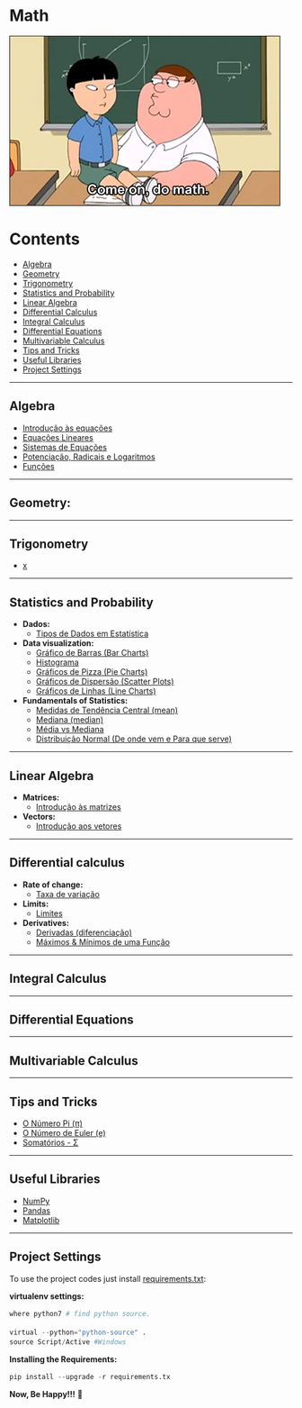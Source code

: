 # Math

![title](res/math-logo.gif)

# Contents

 - [Algebra](#algebra)
 - [Geometry](#geometry)
 - [Trigonometry](#trigonometry)
 - [Statistics and Probability](#statistics-probability)
 - [Linear Algebra](#linear-algebra)
 - [Differential Calculus](#differential-calculus)
 - [Integral Calculus](#integral-calculus)
 - [Differential Equations](#differential-equations)
 - [Multivariable Calculus](#multivariable-calculus)
 - [Tips and Tricks](#tips-tricks)
 - [Useful Libraries](#useful-libraries)
 - [Project Settings](#settings)

---

<div id="algebra"></div>

## Algebra

   - [Introdução às equações](modules/algebra/intro-to-equations)
   - [Equações Lineares](modules/algebra/linear-equations)
   - [Sistemas de Equações](modules/algebra/systems-of-equations)
   - [Potenciação, Radicais e Logaritmos](modules/algebra/exponentials-radicals-and-logarithms)
   - [Funções](modules/algebra/functions)

---

<div id="geometry"></div>

## Geometry:

---

<div id="trigonometry"></div>

## Trigonometry
   - [x](#)

---

<div id="statistics-probability"></div>

## Statistics and Probability

 - **Dados:**
   - [Tipos de Dados em Estatística](modules/statistics-and-probability/data-types-in-statistic.md)
 - **Data visualization:**
   - [Gráfico de Barras (Bar Charts)](modules/statistics-and-probability/bar-chart.md)
   - [Histograma](modules/statistics-and-probability/histogram.md)
   - [Gráficos de Pizza (Pie Charts)](modules/statistics-and-probability/pie-chart.md)
   - [Gráficos de Dispersão (Scatter Plots)](modules/statistics-and-probability/scatter-plots.md)
   - [Gráficos de Linhas (Line Charts)](modules/statistics-and-probability/line-charts.md)
 - **Fundamentals of Statistics:**
   - [Medidas de Tendência Central (mean)](modules/statistics-and-probability/mean.md)
   - [Mediana (median)](modules/statistics-and-probability/median.md)
   - [Média vs Mediana](modules/statistics-and-probability/mean-vs-median.md)
   - [Distribuição Normal (De onde vem e Para que serve)](modules/statistics-and-probability/normal-distribution.md)

---

<div id="linear-algebra"></div>

## Linear Algebra

 - **Matrices:**
   - [Introdução às matrizes](modules/linear-algebra/intro-to-matrices)
 - **Vectors:**
   - [Introdução aos vetores](modules/linear-algebra/intro-to-vectors)

---

<div id="differential-calculus"></div>

## Differential calculus

 - **Rate of change:**
   - [Taxa de variação](modules/differential-calculus/rate-of-change)
 - **Limits:**
   - [Limites](modules/differential-calculus/limits)
 - **Derivatives:**
   - [Derivadas (diferenciação)](modules/differential-calculus/derivatives)
   - [Máximos & Mínimos de uma Função](modules/differential-calculus/max-min-functions)

---

<div id="integral-calculus"></div>

## Integral Calculus

---

<div id="differential-equations"></div>

## Differential Equations

---

<div id="multivariable-calculus"></div>

## Multivariable Calculus

---

<div id="tips-tricks"></div>

## Tips and Tricks

 - [O Número Pi (π)](modules/tips-and-tricks/pi-number)
 - [O Número de Euler (e)](modules/tips-and-tricks/e-number)
 - [Somatórios - Σ](modules/tips-and-tricks/summation)

---

<div id="useful-libraries"></div>

## Useful Libraries

 - [NumPy](modules/useful-libraries/numpy)
 - [Pandas](modules/useful-libraries/pandas)
 - [Matplotlib](modules/useful-libraries/matplotlib)

---

<div id='settings'></div>

## Project Settings

To use the project codes just install [requirements.txt](requirements.txt):

**virtualenv settings:**  
```python
where python7 # find python source.

virtual --python="python-source" .
source Script/Active #Windows
```

**Installing the Requirements:**  
```python
pip install --upgrade -r requirements.tx
```

**Now, Be Happy!!!** 😬
